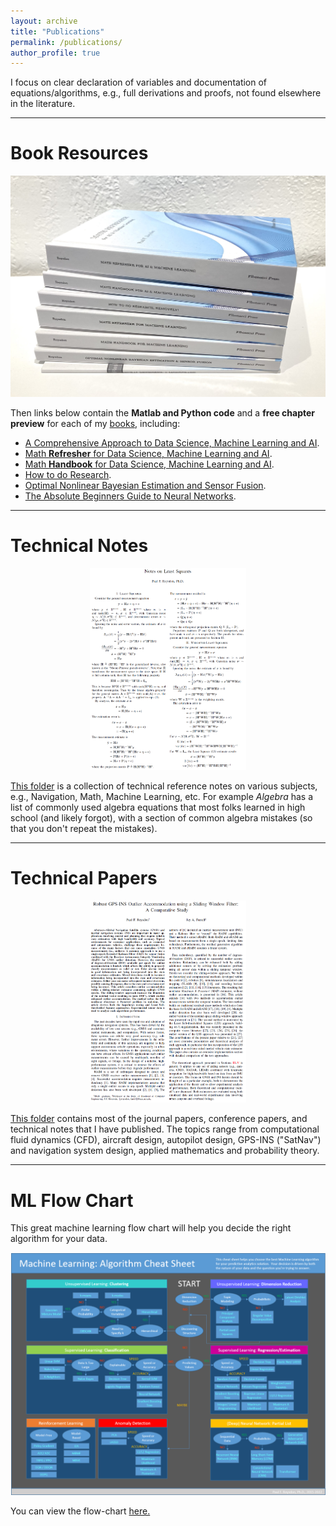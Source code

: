```yaml
---
layout: archive
title: "Publications"
permalink: /publications/
author_profile: true
---
```



I focus on clear declaration of variables and documentation of equations/algorithms, e.g., full derivations and proofs, not found elsewhere in the literature.


-----------------------------------------------------------------------------------
# Book Resources
<p align="center">
	<img width="600" img src="/images/roysdon_textbooks.JPG">
</p>

Then links below contain the **Matlab and Python code** and a **free chapter preview** for each of my [books](https://www.roysdonfibonaccipress.com/), including:
- [A Comprehensive Approach to Data Science, Machine Learning and AI](https://github.com/pfroysdon/publications/tree/main/Books/A_Comprehensive_Approach_to_ML_and_AI).
- [Math **Refresher** for Data Science, Machine Learning and AI](https://github.com/pfroysdon/publications/tree/main/Books/Math_Refresher).
- [Math **Handbook** for Data Science, Machine Learning and AI](https://github.com/pfroysdon/publications/tree/main/Books/Math_Handbook).
- [How to do Research](https://github.com/pfroysdon/publications/tree/main/Books).
- [Optimal Nonlinear Bayesian Estimation and Sensor Fusion](https://github.com/pfroysdon/publications/tree/main/Books/Sensor_Fusion).
- [The Absolute Beginners Guide to Neural Networks](https://github.com/pfroysdon/publications/tree/main/Books/Neural_Networks).



-----------------------------------------------------------------------------------
# Technical Notes
<p align="center">
	<img width="250" img src="/images/LS.png">
</p>

[This folder](https://github.com/pfroysdon/publications/tree/main/Tech_Notes) is a collection of technical reference notes on various subjects, e.g., Navigation, Math, Machine Learning, etc.
For example *Algebra* has a list of commonly used algebra equations that most folks learned in high school (and likely forgot), with a section of common algebra mistakes (so that you don't repeat the mistakes).



-----------------------------------------------------------------------------------
# Technical Papers	
<p align="center">
	<img width="250" img src="/images/pub.png">
</p>

[This folder](https://github.com/pfroysdon/publications/tree/main/Papers) contains most of the journal papers, conference papers, and technical notes that I have published.  The topics range from computational fluid dynamics (CFD), aircraft design, autopilot design, GPS-INS ("SatNav") and navigation system design, applied mathematics and probability theory.



-----------------------------------------------------------------------------------
# ML Flow Chart
This great machine learning flow chart will help you decide the right algorithm for your data.
<p align="center">
	<img width="600" img src="/images/ML_flow_chart.png">
</p>

You can view the flow-chart [here.](https://github.com/pfroysdon/publications/blob/main/Flow-Chart)
